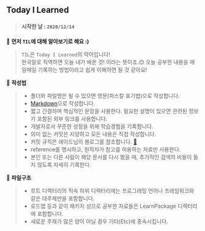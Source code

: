## Today I Learned

> #### 시작한 날 : `2020/12/14`

📌 **먼저 `TIL`에 대해 알아보기로 해요 :)**
> `TIL`은 `Today I Learned`의 약어입니다!<br/>
> 한국말로 직역하면 오늘 내가 배운 것! 이라는 뜻이죠.😊
> 오늘 공부한 내용을 매일매일 기록하는 방법이라고 쉽게 이해하면 될 것 같아요!<br/>

📌 **작성법**
> - 폴더와 파일명은 될 수 있으면 영문(파스칼 표기법)으로 작성합니다.
> - [Markdown](https://gist.github.com/ihoneymon/652be052a0727ad59601)으로 작성합니다.
> - 짧고 간결하며 핵심적인 문장을 사용한다. 필요한 설명이 있으면 관련된 정보가 포함된 외부 링크를 사용합니다.
> - 개발자로서 꾸준한 성장을 위해 학습경험을 기록합니다.
> - 의미 없는 커밋은 지양하고 모든 내용은 직접 작성합니다.
> - 커밋 규칙은 레이드님의 블로그를 참조합니다. [📖](https://blog.ull.im/engineering/2019/03/10/logs-on-git.html)
> - reference를 명시하고, 원작자가 참고를 허용하는 자료만 사용한다.
> - 본인 또는 다른 사람이 해당 문서를 다시 봤을 때, 추가적인 검색의 비용이 들지 않도록 자세히 기록한다.

📌 **파일구조**
> - 루트 디렉터리의 직속 하위 디렉터리에는 프로그래밍 언어나 프레임워크와 같은 대주제만을 포함합니다.
> - 로드맵 등과 같이 패키지 성으로 공부한 자료들은 LearnPackage 디렉터리에 포함합니다.
> - 새로운 주제가 많은 양이 아닐 경우 기타(Etc)에 종속시킵니다.
